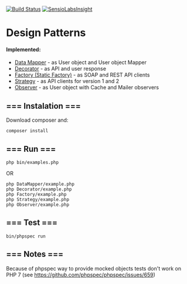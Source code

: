 [![Build Status](https://travis-ci.org/jlekowski/designpatterns.svg)](https://travis-ci.org/jlekowski/designpatterns)
[![SensioLabsInsight](https://insight.sensiolabs.com/projects/f1a79fb5-54be-45a9-abb7-11c2e8e40500/mini.png)](https://insight.sensiolabs.com/projects/f1a79fb5-54be-45a9-abb7-11c2e8e40500)

# Design Patterns
#### Implemented:
* [Data Mapper](DataMapper) - as User object and User object Mapper
* [Decorator](Decorator) - as API and user response
* [Factory (Static Factory)](Factory) - as SOAP and REST API clients
* [Strategy](Strategy) - as API clients for version 1 and 2
* [Observer](Observer) - as User object with Cache and Mailer observers


## === Instalation ===
Download composer and:
```
composer install
```

## === Run ===
```
php bin/examples.php
```
OR
```
php DataMapper/example.php
php Decorator/example.php
php Factory/example.php
php Strategy/example.php
php Observer/example.php
```

## === Test ===
```
bin/phpspec run
```
## === Notes ===
Because of phpspec way to provide mocked objects tests don't work on PHP 7 (see https://github.com/phpspec/phpspec/issues/659)
